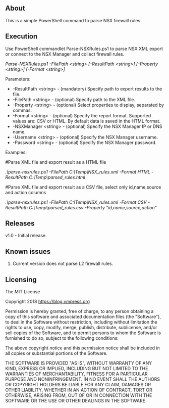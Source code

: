 **About**
--------
This is a simple PowerShell command to parse NSX firewall rules.

**Execution**
--------
Use PowerShell commandlet Parse-NSXRules.ps1 to parse NSX XML export or connect to the NSX Manager and collect firewall rules.

_Parse-NSXRules.ps1 -FilePath \<string\> [-ResultPath \<string\>] [-Property \<string\>] [-Format \<string\>]_

Parameters:
-  -ResultPath \<string\> - (mandatory) Specify path to export results to the file.
-  -FilePath \<string\>   - (optional) Specify path to the XML file.
-  -Property \<string\>   - (optional) Select properties to display, separated by commas.
-  -Format \<string\>     - (optional) Specify the report format. Supported values are: CSV or HTML. By default data is saved in the HTML format.
-  -NSXManager \<string\> - (optional) Specify the NSX Manager IP or DNS name.
-  -Username \<string\>   - (optional) Specify the NSX Manager username.
-  -Password \<string\>   - (optional) Specify the NSX Manager password.

Examples:

  #Parse XML file and export result as a HTML file
  
  _.\parse-nsxrules.ps1 -FilePath C:\Temp\NSX_rules.xml -Format HTML -ResultPath C:\Temp\parsed_rules.html_
  
  #Parse XML file and export result as a CSV file, select only id,name,source and action columns
  
  _.\parse-nsxrules.ps1 -FilePath C:\Temp\NSX_rules.xml -Format CSV -ResultPath C:\Temp\parsed_rules.csv -Property "id,name,source,action"_

**Releases**
--------

v1.0 - Initial release.

**Known issues**
--------
1. Current version does not parse L2 firewall rules.

**Licensing**
-------
The MIT License

Copyright 2018 https://blog.vmpress.org

Permission is hereby granted, free of charge, to any person obtaining a copy of this software and associated documentation files (the "Software"), to deal in the Software without restriction, including without limitation the rights to use, copy, modify, merge, publish, distribute, sublicense, and/or sell copies of the Software, and to permit persons to whom the Software is furnished to do so, subject to the following conditions:

The above copyright notice and this permission notice shall be included in all copies or substantial portions of the Software.

THE SOFTWARE IS PROVIDED "AS IS", WITHOUT WARRANTY OF ANY KIND, EXPRESS OR IMPLIED, INCLUDING BUT NOT LIMITED TO THE WARRANTIES OF MERCHANTABILITY, FITNESS FOR A PARTICULAR PURPOSE AND NONINFRINGEMENT. IN NO EVENT SHALL THE AUTHORS OR COPYRIGHT HOLDERS BE LIABLE FOR ANY CLAIM, DAMAGES OR OTHER LIABILITY, WHETHER IN AN ACTION OF CONTRACT, TORT OR OTHERWISE, ARISING FROM, OUT OF OR IN CONNECTION WITH THE SOFTWARE OR THE USE OR OTHER DEALINGS IN THE SOFTWARE.
